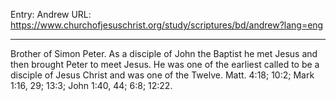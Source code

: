 Entry: Andrew
URL: https://www.churchofjesuschrist.org/study/scriptures/bd/andrew?lang=eng

---

Brother of Simon Peter. As a disciple of John the Baptist he met Jesus and then brought Peter to meet Jesus. He was one of the earliest called to be a disciple of Jesus Christ and was one of the Twelve. Matt. 4:18; 10:2; Mark 1:16, 29; 13:3; John 1:40, 44; 6:8; 12:22.
